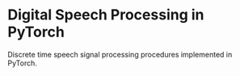 # Digital Speech Processing in PyTorch

Discrete time speech signal processing procedures implemented in PyTorch.